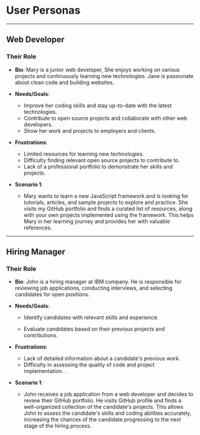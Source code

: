 # User Personas

---

## Web Developer

### Their Role

- **Bio**: Mary is a junior web developer, She enjoys working on various
  projects and continuously learning new technologies. Jane is passionate about
  clean code and building websites.

- **Needs/Goals**:

  - Improve her coding skills and stay up-to-date with the latest technologies.
  - Contribute to open source projects and collaborate with other web
    developers.
  - Show her work and projects to employers and clients.

- **Frustrations**:

  - Limited resources for learning new technologies.
  - Difficulty finding relevant open source projects to contribute to.
  - Lack of a professional portfolio to demonstrate her skills and projects.

- **Scenario 1**:
  - Mary wants to learn a new JavaScript framework and is looking for tutorials,
    articles, and sample projects to explore and practice. She visits my GitHub
    portfolio and finds a curated list of resources, along with your own
    projects implemented using the framework. This helps Mary in her learning
    journey and provides her with valuable references.

---

## Hiring Manager

### Their Role

- **Bio**: John is a hiring manager at IBM company. He is responsible for
  reviewing job applications, conducting interviews, and selecting candidates
  for open positions.
- **Needs/Goals**:

  - Identify candidates with relevant skills and experience.

  - Evaluate candidates based on their previous projects and contributions.

- **Frustrations**:

  - Lack of detailed information about a candidate's previous work.
  - Difficulty in assessing the quality of code and project implementation. .

- **Scenario 1**:

  - John receives a job application from a web developer and decides to review
    their GitHub portfolio. He visits GitHub profile and finds a well-organized
    collection of the candidate's projects. This allows John to assess the
    candidate's skills and coding abilities accurately, increasing the chances
    of the candidate progressing to the next stage of the hiring process.
